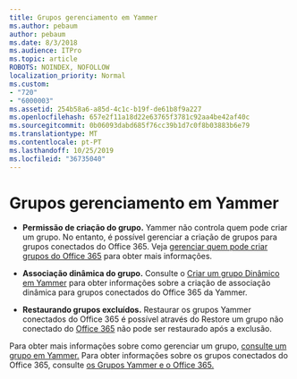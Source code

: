 ```yaml
---
title: Grupos gerenciamento em Yammer
ms.author: pebaum
author: pebaum
ms.date: 8/3/2018
ms.audience: ITPro
ms.topic: article
ROBOTS: NOINDEX, NOFOLLOW
localization_priority: Normal
ms.custom:
- "720"
- "6000003"
ms.assetid: 254b58a6-a85d-4c1c-b19f-de61b8f9a227
ms.openlocfilehash: 657e2f11a18d22e63765f3781c92aa4be42af40c
ms.sourcegitcommit: 0b06093dabd685f76cc39b1d7c0f8b03883b6e79
ms.translationtype: MT
ms.contentlocale: pt-PT
ms.lasthandoff: 10/25/2019
ms.locfileid: "36735040"
---
```

# <a name="manage-groups-in-yammer"></a>Grupos gerenciamento em Yammer

- **Permissão de criação do grupo.** Yammer não controla quem pode criar um grupo. No entanto, é possível gerenciar a criação de grupos para grupos conectados do Office 365. Veja [gerenciar quem pode criar grupos do Office 365](https://docs.microsoft.com/office365/admin/create-groups/manage-creation-of-groups) para obter mais informações.

- **Associação dinâmica do grupo.** Consulte o [Criar um grupo Dinâmico em Yammer](https://docs.microsoft.com/yammer/manage-yammer-groups/create-a-dynamic-group) para obter informações sobre a criação de associação dinâmica para grupos conectados do Office 365 da Yammer.

- **Restaurando grupos excluídos.** Restaurar os grupos Yammer conectados do Office 365 é possível através do Restore um grupo não conectado do [Office 365](https://docs.microsoft.com/office365/admin/create-groups/restore-deleted-group) não pode ser restaurado após a exclusão.

Para obter mais informações sobre como gerenciar um grupo, [consulte um grupo em Yammer.](https://support.office.com/article/Manage-a-group-in-Yammer-6e05c6d6-5548-4c88-89cd-e6757a514ef2) Para obter informações sobre os grupos conectados do Office 365, consulte [os Grupos Yammer e o Office 365.](https://docs.microsoft.com/yammer/manage-yammer-groups/yammer-and-office-365-groups)
  